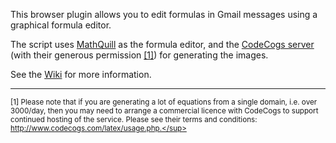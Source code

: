 This browser plugin allows you to edit formulas in
Gmail messages using a graphical formula editor.

The script uses [MathQuill](http://mathquill.com/) as the formula
editor, and the [CodeCogs server](https://latex.codecogs.com/) (with
their generous permission [\[1\]](#codecogs)) for generating the
images.

See the [Wiki](https://github.com/dominique-unruh/mathquill-for-gmail/wiki) for more
information.

----

<sup><a name="codecogs"/>[1] Please note that if you are generating a
lot of equations from a single domain, i.e. over 3000/day, then you
may need to arrange a commercial licence with CodeCogs to support
continued hosting of the service. Please see their terms and
conditions: http://www.codecogs.com/latex/usage.php.</sup>
